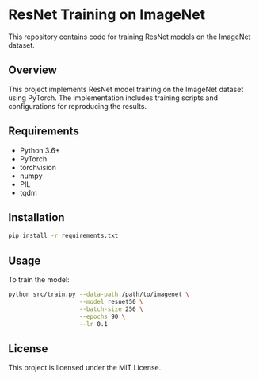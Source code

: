 # ResNet Training on ImageNet

This repository contains code for training ResNet models on the ImageNet dataset.

## Overview

This project implements ResNet model training on the ImageNet dataset using PyTorch. The implementation includes training scripts and configurations for reproducing the results.

## Requirements

- Python 3.6+
- PyTorch
- torchvision
- numpy
- PIL
- tqdm

## Installation

```bash
pip install -r requirements.txt
```

## Usage

To train the model:

```bash
python src/train.py --data-path /path/to/imagenet \
                    --model resnet50 \
                    --batch-size 256 \
                    --epochs 90 \
                    --lr 0.1
```

## License

This project is licensed under the MIT License.

